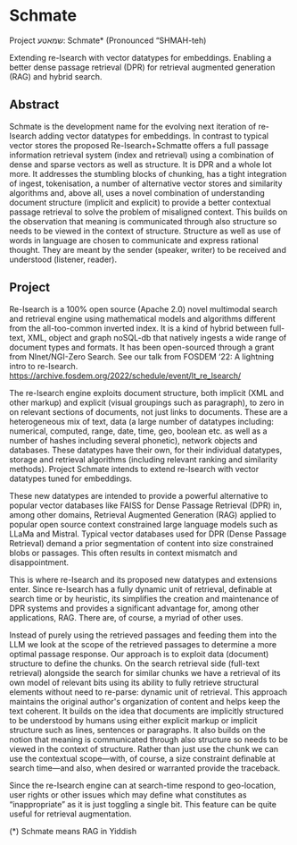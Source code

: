 # Schmate

Project שמאטע: Schmate* (Pronounced “SHMAH-teh)

Extending re-Isearch with vector datatypes for embeddings. Enabling a better dense passage retrieval (DPR) for retrieval augmented generation (RAG) and hybrid search.


## Abstract

Schmate is the development name for the evolving next iteration of re-Isearch adding vector datatypes for embeddings. In contrast to typical vector stores the proposed Re-Isearch+Schmatte offers a full passage information retrieval system (index and retrieval) using a combination of dense and sparse vectors as well as structure. It is DPR and a whole lot more. It addresses the stumbling blocks of chunking, has a tight integration of ingest, tokenisation, a number of alternative vector stores and similarity algorithms and, above all, uses a novel combination of understanding document structure (implicit and explicit) to provide a better contextual passage retrieval to solve the problem of misaligned context. This builds on the observation that meaning is communicated through also structure so needs to be viewed in the context of structure. Structure as well as use of words in language are chosen to communicate and express rational thought. They are meant by the sender (speaker, writer) to be received and understood (listener, reader).


## Project

Re-Isearch is a 100% open source (Apache 2.0) novel multimodal search and retrieval engine using mathematical models and algorithms different from the all-too-common inverted index. It is a kind of hybrid between full-text, XML, object and graph noSQL-db that natively ingests a wide range of document types and formats. It has been open-sourced through a grant from Nlnet/NGI-Zero Search. See our talk from FOSDEM ‘22: A lightning intro to re-Isearch.
https://archive.fosdem.org/2022/schedule/event/lt_re_lsearch/

The re-Isearch engine exploits document structure, both implicit (XML and other markup) and explicit (visual groupings such as paragraph), to zero in on relevant sections of documents, not just links to documents. These are a heterogeneous mix of text, data (a large number of datatypes including: numerical, computed, range, date, time, geo, boolean etc. as well as a number of hashes including several phonetic), network objects and databases. These datatypes have their own, for their individual datatypes, storage and retrieval algorithms (including relevant ranking and similarity methods). Project Schmate intends to extend re-Isearch with vector datatypes tuned for embeddings.

These new datatypes are intended to provide a powerful alternative to popular vector databases like FAISS for Dense Passage Retrieval (DPR) in, among other domains, Retrieval Augmented Generation (RAG) applied to popular open source context constrained large language models such as LLaMa and Mistral. Typical vector databases used for DPR (Dense Passage Retrieval) demand a prior segmentation of content into size constrained blobs or passages. This often results in context mismatch and disappointment.

This is where re-Isearch and its proposed new datatypes and extensions enter. Since re-Isearch has a fully dynamic unit of retrieval, definable at search time or by heuristic, its simplifies the creation and maintenance of DPR systems and provides a significant advantage for, among other applications, RAG. There are, of course, a myriad of other uses.

Instead of purely using the retrieved passages and feeding them into the LLM we look at the scope of the retrieved passages to determine a more optimal passage response. Our approach is to exploit data (document) structure to define the chunks. On the search retrieval side (full-text retrieval) alongside the search for similar chunks we have a retrieval of its own model of relevant bits using its ability to fully retrieve structural elements without need to re-parse: dynamic unit of retrieval. This approach maintains the original author's organization of content and helps keep the text coherent. It builds on the idea that documents are implicitly structured to be understood by humans using either explicit markup or implicit structure such as lines, sentences or paragraphs. It also builds on the notion that meaning is communicated through also structure so needs to be viewed in the context of structure. Rather than just use the chunk we can use the contextual scope—with, of course, a size constraint definable at search time—and also, when desired or warranted provide the traceback.

Since the re-Isearch  engine can at search-time respond to geo-location, user rights or other issues which may define what constitutes as “inappropriate” as it is just toggling a single bit. This feature can be quite useful for retrieval augmentation.



(*) Schmate means RAG in Yiddish 
